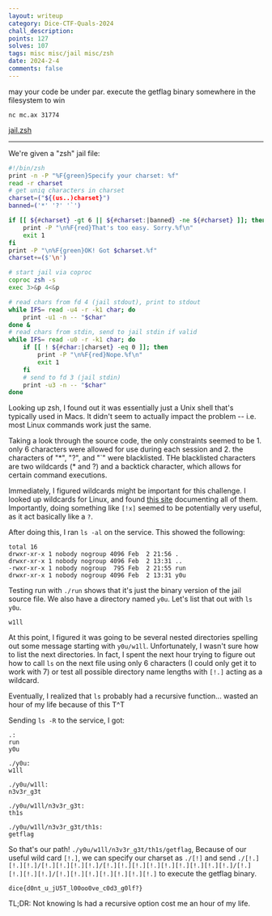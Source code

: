 ```yaml
---
layout: writeup
category: Dice-CTF-Quals-2024
chall_description: 
points: 127
solves: 107
tags: misc misc/jail misc/zsh
date: 2024-2-4
comments: false
---
```


may your code be under par. execute the getflag binary somewhere in the filesystem to win  

`nc mc.ax 31774`  

[jail.zsh](https://gthub.com/Nightxade/ctf-writeups/blob/master/assets/CTFs/Dice-CTF-Quals-2024/jail.zshs)  

---

We're given a "zsh" jail file:  

```bash
#!/bin/zsh
print -n -P "%F{green}Specify your charset: %f"
read -r charset
# get uniq characters in charset
charset=("${(us..)charset}")
banned=('*' '?' '`')

if [[ ${#charset} -gt 6 || ${#charset:|banned} -ne ${#charset} ]]; then
    print -P "\n%F{red}That's too easy. Sorry.%f\n"
    exit 1
fi
print -P "\n%F{green}OK! Got $charset.%f"
charset+=($'\n')

# start jail via coproc
coproc zsh -s
exec 3>&p 4<&p

# read chars from fd 4 (jail stdout), print to stdout
while IFS= read -u4 -r -k1 char; do
    print -u1 -n -- "$char"
done &
# read chars from stdin, send to jail stdin if valid
while IFS= read -u0 -r -k1 char; do
    if [[ ! ${#char:|charset} -eq 0 ]]; then
        print -P "\n%F{red}Nope.%f\n"
        exit 1
    fi
    # send to fd 3 (jail stdin)
    print -u3 -n -- "$char"
done

```

Looking up zsh, I found out it was essentially just a Unix shell that's typically used in Macs. It didn't seem to actually impact the problem -- i.e. most Linux commands work just the same.  

Taking a look through the source code, the only constraints seemed to be 1. only 6 characters were allowed for use during each session and 2. the characters of "*", "?", and "\`" were blacklisted. THe blacklisted characters are two wildcards (\* and ?) and a backtick character, which allows for certain command executions.  

Immediately, I figured wildcards might be important for this challenge. I looked up wildcards for Linux, and found [this site](https://tldp.org/LDP/GNU-Linux-Tools-Summary/html/x11655.htm) documenting all of them. Importantly, doing something like `[!x]` seemed to be potentially very useful, as it act basically like a `?`.  

After doing this, I ran `ls -al` on the service. This showed the following:  

```
total 16
drwxr-xr-x 1 nobody nogroup 4096 Feb  2 21:56 .
drwxr-xr-x 1 nobody nogroup 4096 Feb  2 13:31 ..
-rwxr-xr-x 1 nobody nogroup  795 Feb  2 21:55 run
drwxr-xr-x 1 nobody nogroup 4096 Feb  2 13:31 y0u
```

Testing run with `./run` shows that it's just the binary version of the jail source file. We also have a directory named `y0u`. Let's list that out with `ls y0u`.  

```
w1ll
```

At this point, I figured it was going to be several nested directories spelling out some message starting with `y0u/w1ll`. Unfortunately, I wasn't sure how to list the next directories. In fact, I spent the next hour trying to figure out how to call `ls` on the next file using only 6 characters (I could only get it to work with 7) or test all possible directory name lengths with `[!.]` acting as a wildcard.  

Eventually, I realized that `ls` probably had a recursive function... wasted an hour of my life because of this T^T  

Sending `ls -R` to the service, I got:  

```
.:
run
y0u

./y0u:
w1ll

./y0u/w1ll:
n3v3r_g3t

./y0u/w1ll/n3v3r_g3t:
th1s

./y0u/w1ll/n3v3r_g3t/th1s:
getflag
```

So that's our path! `./y0u/w1ll/n3v3r_g3t/th1s/getflag`, Because of our useful wild card `[!.]`, we can specify our charset as `./[!]` and send `./[!.][!.][!.]/[!.][!.][!.][!.]/[!.][!.][!.][!.][!.][!.][!.][!.][!.]/[!.][!.][!.][!.]/[!.][!.][!.][!.][!.][!.][!.]` to execute the getflag binary.  

    dice{d0nt_u_jU5T_l00oo0ve_c0d3_g0lf?}

TL;DR: Not knowing ls had a recursive option cost me an hour of my life.  